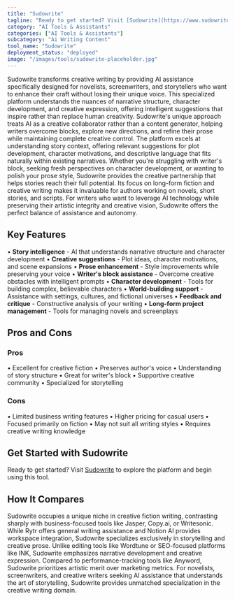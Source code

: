 ```yaml
---
title: "Sudowrite"
tagline: "Ready to get started? Visit [Sudowrite](https://www.sudowrite.com) to explore the platform and begin using this tool...."
category: "AI Tools & Assistants"
categories: ["AI Tools & Assistants"]
subcategory: "Ai Writing Content"
tool_name: "Sudowrite"
deployment_status: "deployed"
image: "/images/tools/sudowrite-placeholder.jpg"
---
```

Sudowrite transforms creative writing by providing AI assistance specifically designed for novelists, screenwriters, and storytellers who want to enhance their craft without losing their unique voice. This specialized platform understands the nuances of narrative structure, character development, and creative expression, offering intelligent suggestions that inspire rather than replace human creativity. Sudowrite's unique approach treats AI as a creative collaborator rather than a content generator, helping writers overcome blocks, explore new directions, and refine their prose while maintaining complete creative control. The platform excels at understanding story context, offering relevant suggestions for plot development, character motivations, and descriptive language that fits naturally within existing narratives. Whether you're struggling with writer's block, seeking fresh perspectives on character development, or wanting to polish your prose style, Sudowrite provides the creative partnership that helps stories reach their full potential. Its focus on long-form fiction and creative writing makes it invaluable for authors working on novels, short stories, and scripts. For writers who want to leverage AI technology while preserving their artistic integrity and creative vision, Sudowrite offers the perfect balance of assistance and autonomy.

## Key Features

• **Story intelligence** - AI that understands narrative structure and character development
• **Creative suggestions** - Plot ideas, character motivations, and scene expansions
• **Prose enhancement** - Style improvements while preserving your voice
• **Writer's block assistance** - Overcome creative obstacles with intelligent prompts
• **Character development** - Tools for building complex, believable characters
• **World-building support** - Assistance with settings, cultures, and fictional universes
• **Feedback and critique** - Constructive analysis of your writing
• **Long-form project management** - Tools for managing novels and screenplays

## Pros and Cons

### Pros
• Excellent for creative fiction
• Preserves author's voice
• Understanding of story structure
• Great for writer's block
• Supportive creative community
• Specialized for storytelling

### Cons
• Limited business writing features
• Higher pricing for casual users
• Focused primarily on fiction
• May not suit all writing styles
• Requires creative writing knowledge

## Get Started with Sudowrite

Ready to get started? Visit [Sudowrite](https://www.sudowrite.com) to explore the platform and begin using this tool.

## How It Compares

Sudowrite occupies a unique niche in creative fiction writing, contrasting sharply with business-focused tools like Jasper, Copy.ai, or Writesonic. While Rytr offers general writing assistance and Notion AI provides workspace integration, Sudowrite specializes exclusively in storytelling and creative prose. Unlike editing tools like Wordtune or SEO-focused platforms like INK, Sudowrite emphasizes narrative development and creative expression. Compared to performance-tracking tools like Anyword, Sudowrite prioritizes artistic merit over marketing metrics. For novelists, screenwriters, and creative writers seeking AI assistance that understands the art of storytelling, Sudowrite provides unmatched specialization in the creative writing domain.